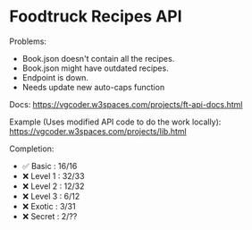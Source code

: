 # Foodtruck Recipes API

Problems:
* Book.json doesn't contain all the recipes.
* Book.json might have outdated recipes.
* Endpoint is down.
* Needs update new auto-caps function

Docs: https://vgcoder.w3spaces.com/projects/ft-api-docs.html

Example (Uses modified API code to do the work locally): https://vgcoder.w3spaces.com/projects/lib.html

Completion:
* ✅ Basic   : 16/16
* ❌ Level 1 : 32/33
* ❌ Level 2 : 12/32
* ❌ Level 3 : 6/12 
* ❌ Exotic  : 3/31
* ❌ Secret  : 2/??
